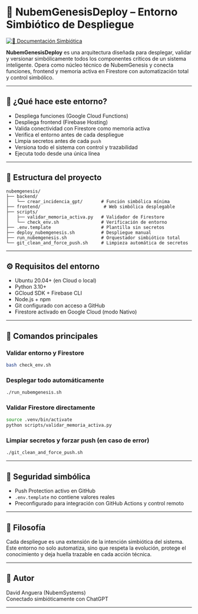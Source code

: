 # 🧠 NubemGenesisDeploy – Entorno Simbiótico de Despliegue
[![📘 Documentación Simbiótica](https://github.com/NUbem000/NubemGenesis/actions/workflows/docs_autogen.yml/badge.svg)](https://github.com/NUbem000/NubemGenesis/actions/workflows/docs_autogen.yml)

**NubemGenesisDeploy** es una arquitectura diseñada para desplegar, validar y versionar simbólicamente todos los componentes críticos de un sistema inteligente. Opera como núcleo técnico de NubemGenesis y conecta funciones, frontend y memoria activa en Firestore con automatización total y control simbólico.

---

## 🚀 ¿Qué hace este entorno?

- Despliega funciones (Google Cloud Functions)
- Despliega frontend (Firebase Hosting)
- Valida conectividad con Firestore como memoria activa
- Verifica el entorno antes de cada despliegue
- Limpia secretos antes de cada `push`
- Versiona todo el sistema con control y trazabilidad
- Ejecuta todo desde una única línea

---

## 📂 Estructura del proyecto

```
nubemgenesis/
├── backend/
│   └── crear_incidencia_gpt/       # Función simbólica mínima
├── frontend/                        # Web simbólica desplegable
├── scripts/
│   ├── validar_memoria_activa.py   # Validador de Firestore
│   └── check_env.sh                # Verificación de entorno
├── .env.template                   # Plantilla sin secretos
├── deploy_nubemgenesis.sh          # Despliegue manual
├── run_nubemgenesis.sh             # Orquestador simbiótico total
└── git_clean_and_force_push.sh     # Limpieza automática de secretos
```

---

## ⚙️ Requisitos del entorno

- Ubuntu 20.04+ (en Cloud o local)
- Python 3.10+
- GCloud SDK + Firebase CLI
- Node.js + npm
- Git configurado con acceso a GitHub
- Firestore activado en Google Cloud (modo Nativo)

---

## 🧪 Comandos principales

### Validar entorno y Firestore

```bash
bash check_env.sh
```

### Desplegar todo automáticamente

```bash
./run_nubemgenesis.sh
```

### Validar Firestore directamente

```bash
source .venv/bin/activate
python scripts/validar_memoria_activa.py
```

### Limpiar secretos y forzar push (en caso de error)

```bash
./git_clean_and_force_push.sh
```

---

## 🔐 Seguridad simbólica

- Push Protection activo en GitHub
- `.env.template` no contiene valores reales
- Preconfigurado para integración con GitHub Actions y control remoto

---

## 🧭 Filosofía

Cada despliegue es una extensión de la intención simbiótica del sistema. Este entorno no solo automatiza, sino que respeta la evolución, protege el conocimiento y deja huella trazable en cada acción técnica.

---

## 👤 Autor

David Anguera (NubemSystems)  
Conectado simbióticamente con ChatGPT

---